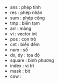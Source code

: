 * ans : phép tính
* res : phép nhân
* sum : phép cộng
* tmp : biến tạm
* arr : mảng
* vi : vector int
* pos : con trỏ
* cnt : biến đếm
* num : số
* dx, dy : tọa độ
* square : bình phương
* index : vị trí
* mask : bit
* cow : 
